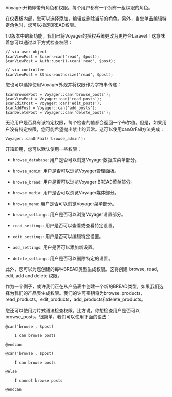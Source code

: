 Voyager开箱即带有角色和权限。每个用户都有一个拥有一组权限的角色。

在仪表板内部，您可以选择添加，编辑或删除当前的角色。另外，当您单击编辑特定角色时，您可以指定BREAD权限。

1.0版本中的新功能，我们已将Voyager的授权系统更改为更符合Laravel！这意味着您可以通过以下方式检查权限：

```
// via user object
$canViewPost = $user->can('read', $post);
$canViewPost = Auth::user()->can('read', $post);

// via controller
$canViewPost = $this->authorize('read', $post);
```

您也可以选择使用Voyager外观并将权限作为字符串传递：

```
$canBrowsePost = Voyager::can('browse_posts');
$canViewPost = Voyager::can('read_posts');
$canEditPost = Voyager::can('edit_posts');
$canAddPost = Voyager::can('add_posts');
$canDeletePost = Voyager::can('delete_posts');
```

无论用户是否具有该特定权限，每个检查的值都会返回一个布尔值。但是，如果用户没有特定权限，您可能希望抛出禁止的异常。这可以使用canOrFail方法完成：

```
Voyager::canOrFail('browse_admin');
```

开箱即用，您可以默认使用一些权限：

* `browse_database`: 用户是否可以浏览Voyager数据库菜单部分。
* `browse_admin`: 用户是否可以浏览Voyager管理面板。

* `browse_bread`: 用户是否可以浏览Voyager BREAD菜单部分。

* `browse_media`: 用户是否可以浏览Voyager媒体部分。
* `browse_menu`: 用户是否可以浏览Voyager菜单部分。
* `browse_settings`: 用户是否可以浏览Voyager设置部分。
* `read_settings`: 用户是否可以查看或查看特定设置。
* `edit_settings`: 用户是否可以编辑特定设置。
* `add_settings`: 用户是否可以添加新设置。
* `delete_settings`: 用户是否可以删除特定的设置。

此外，您可以为您创建的每种BREAD类型生成权限。这将创建 browse, read, edit, add and delete 权限。

作为一个例子，或许我们正在从产品表中创建一个新的BREAD类型。如果我们选择为我们的产品表生成权限。我们的许可密钥将为browse\_products，read\_products，edit\_products，add\_products和delete\_products。

您还可以使用刀片式语法检查权限。比方说，你想检查用户是否可以browse\_posts，很简单，我们可以使用下面的语法：

```
@can('browse', $post)

    I can browse posts

@endcan

@can('browse', $post)

    I can browse posts

@else

    I cannot browse posts

@endcan
```



